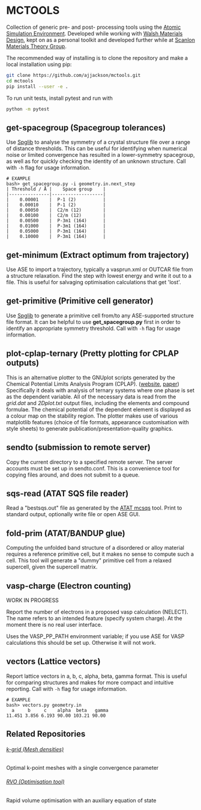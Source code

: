 # MCTOOLS

Collection of generic pre- and post- processing tools using the [Atomic Simulation Environment](https://wiki.fysik.dtu.dk/ase). 
Developed while working with [Walsh Materials Design](https://github.com/wmd-group), kept on as a personal toolkit
and developed further while at [Scanlon Materials Theory Group](https://github.com/smtg-ucl).

The recommended way of installing is to clone the repository and make a local installation using pip:

```bash
git clone https://github.com/ajjackson/mctools.git
cd mctools
pip install --user -e .
```

To run unit tests, install pytest and run with
```bash
python -m pytest
```

get-spacegroup (Spacegroup tolerances)
--------------------------------------
Use [Spglib](http://spg.sourceforge.net) to analyse the symmetry of a
crystal structure file over a range of distance thresholds. This can
be useful for identifying when numerical noise or limited convergence
has resulted in a lower-symmetry spacegroup, as well as for quickly
checking the identity of an unknown structure. Call with `-h` flag for
usage information.

```
# EXAMPLE
bash> get_spacegroup.py -i geometry.in.next_step
| Threshold / Å |    Space group    |
|---------------|-------------------|
|    0.00001    |  P-1 (2)          |
|    0.00010    |  P-1 (2)          |
|    0.00050    |  C2/m (12)        |
|    0.00100    |  C2/m (12)        |
|    0.00500    |  P-3m1 (164)      |
|    0.01000    |  P-3m1 (164)      |
|    0.05000    |  P-3m1 (164)      |
|    0.10000    |  P-3m1 (164)      |
```

get-minimum (Extract optimum from trajectory)
---------------------------------------------
Use ASE to import a trajectory, typically a vasprun.xml or OUTCAR file
from a structure relaxation. Find the step with lowest energy and
write it out to a file. This is useful for salvaging optimisation
calculations that get 'lost'.

get-primitive (Primitive cell generator)
----------------------------------------
Use [Spglib](http://spg.sourceforge.net) to generate a primitive cell
from/to any ASE-supported structure file format. It can be helpful to
use **get_spacegroup.py** first in order to identify an appropriate
symmetry threshold. Call with `-h` flag for usage information.

plot-cplap-ternary (Pretty plotting for CPLAP outputs)
------------------------------------------------------
This is an alternative plotter to the GNUplot scripts generated by the
Chemical Potential Limits Analysis Program (CPLAP).
([website](https://sourceforge.net/projects/cplap/),
 [paper](https://doi.org/10.1016/j.cpc.2013.08.026))
 Specifically it deals with analysis of ternary systems where one phase is set
 as the dependent variable.
 All of the necessary data is read from the *grid.dat* and
 *2Dplot.txt* output files, including the elements and compound
 formulae. The chemical potential of the dependent element is
 displayed as a colour map on the stability region.
The plotter makes use of various matplotlib features (choice of file
formats, appearance customisation with style sheets) to generate
publication/presentation-quality graphics.

sendto (submission to remote server)
------------------------------------

Copy the current directory to a specified remote server. The server
accounts must be set up in sendto.conf. This is a convenience tool for
copying files around, and does not submit to a queue.

sqs-read (ATAT SQS file reader)
-------------------------------

Read a "bestsqs.out" file as generated by the
[ATAT mcsqs](https://www.brown.edu/Departments/Engineering/Labs/avdw/atat/manual/node46.html)
tool. Print to standard output, optionally write
file or open ASE GUI.

fold-prim (ATAT/BANDUP glue)
----------------------------

Computing the unfolded band structure of a disordered or alloy
material requires a reference primitive cell, but it makes no
sense to compute such a cell. This tool will generate a "dummy"
primitive cell from a relaxed supercell, given the supercell
matrix.


vasp-charge (Electron counting)
-------------------------------

WORK IN PROGRESS

Report the number of electrons in a proposed vasp calculation
(NELECT).  The name refers to an intended feature (specify system
charge). At the moment there is no real user interface.

Uses the VASP_PP_PATH environment variable; if you use ASE for VASP
calculations this should be set up. Otherwise it will not work.

vectors (Lattice vectors)
-------------------------

Report lattice vectors in a, b, c, alpha, beta, gamma format.  This is
useful for comparing structures and makes for more compact and
intuitive reporting.  Call with `-h` flag for usage information.

```
# EXAMPLE
bash> vectors.py geometry.in
  a     b     c    alpha  beta   gamma
11.451 3.856 6.193 90.00 103.21 90.00
```

Related Repositories 
------
###### [k-grid (Mesh densities)](https://github.com/WMD-Bath/kgrid)
Optimal k-point meshes with a single convergence parameter
###### [RVO (Optimisation tool)](https://github.com/WMD-Bath/rvo)
Rapid volume optimisation with an auxiliary equation of state
